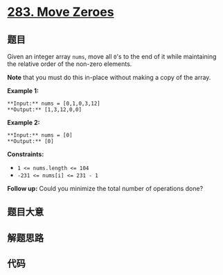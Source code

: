 # [283. Move Zeroes](https://leetcode.com/problems/move-zeroes)

## 题目

Given an integer array `nums`, move all `0`'s to the end of it while
maintaining the relative order of the non-zero elements.

**Note** that you must do this in-place without making a copy of the array.



**Example 1:**

    
    
    **Input:** nums = [0,1,0,3,12]
    **Output:** [1,3,12,0,0]
    

**Example 2:**

    
    
    **Input:** nums = [0]
    **Output:** [0]
    



**Constraints:**

  * `1 <= nums.length <= 104`
  * `-231 <= nums[i] <= 231 - 1`



**Follow up:** Could you minimize the total number of operations done?


## 题目大意

## 解题思路

## 代码

```javascript

```
